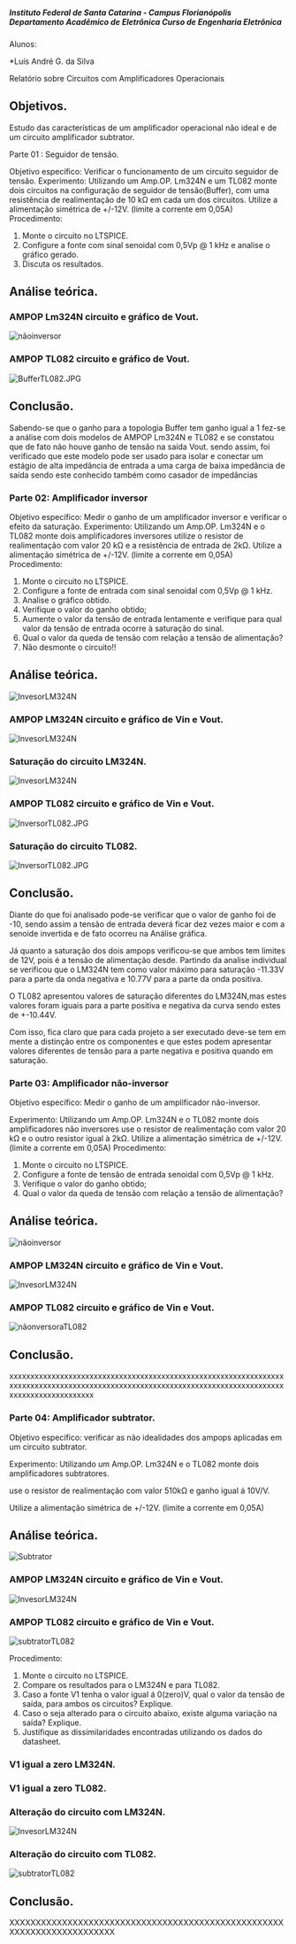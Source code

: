 ##### Instituto Federal de Santa Catarina - Campus Florianópolis Departamento Acadêmico de Eletrônica Curso de Engenharia Eletrônica

Alunos:

*Luís André G. da Silva

Relatório sobre Circuitos com Amplificadores Operacionais

## Objetivos.

Estudo das características de um amplificador operacional não ideal e de um circuito amplificador subtrator.

Parte 01 : Seguidor de tensão.

Objetivo específico: Verificar o funcionamento de um circuito seguidor de tensão.
Experimento: Utilizando um Amp.OP. Lm324N e um TL082 monte dois circuitos na configuração de seguidor de tensão(Buffer), com uma resistência de realimentação de 10 kΩ em cada um dos circuitos.
Utilize a alimentação simétrica de +/-12V. (limite a corrente em 0,05A)
Procedimento:
1. Monte o circuito no LTSPICE.
2. Configure a fonte com sinal senoidal com 0,5Vp @ 1 kHz e analise o gráfico gerado.
3. Discuta os resultados.

## Análise teórica.

### AMPOP Lm324N circuito e gráfico de Vout.

![nãoinversor](/Imagens/parte1/BufferLM324N.PNG)

### AMPOP TL082 circuito e gráfico de Vout.

![BufferTL082.JPG](/Imagens/parte1/BufferTL082.JPG)

## Conclusão.

Sabendo-se que o ganho para a topologia Buffer tem ganho igual a 1 fez-se a análise com dois modelos de AMPOP Lm324N e TL082 e se constatou que de fato não houve ganho de tensão na saída Vout.
sendo assim, foi verificado que este modelo pode ser usado para isolar e conectar um estágio de alta impedância de entrada a uma carga de baixa impedância de saída sendo este conhecido também como casador de impedâncias





### Parte 02: Amplificador inversor

Objetivo específico: Medir o ganho de um amplificador inversor e verificar o efeito da saturação.
Experimento: Utilizando um Amp.OP. Lm324N e o TL082 monte dois amplificadores inversores utilize o resistor de realimentação com valor 20 kΩ e a resistência de entrada de 2kΩ.
Utilize a alimentação simétrica de +/-12V. (limite a corrente em 0,05A)
Procedimento:
1. Monte o circuito no LTSPICE.
2. Configure a fonte de entrada com sinal senoidal com 0,5Vp @ 1 kHz.
3. Analise o gráfico obtido.
4. Verifique o valor do ganho obtido;
5. Aumente o valor da tensão de entrada lentamente e verifique para qual valor da tensão de entrada ocorre à saturação do sinal.
6. Qual o valor da queda de tensão com relação a tensão de alimentação?
7. Não desmonte o circuito!!

## Análise teórica.

![InvesorLM324N](/Imagens/parte1/Inversora.JPG)

### AMPOP LM324N circuito e gráfico de Vin e Vout.

![InvesorLM324N](/Imagens/parte1/InversorLM324N.JPG)

### Saturação do circuito LM324N.

![InvesorLM324N](/Imagens/parte1/saturaçãoinversoraLM324N.JPG)

### AMPOP TL082 circuito e gráfico de Vin e Vout.

![InversorTL082.JPG](/Imagens/parte1/InversorTL082.JPG)

### Saturação do circuito TL082.
![InversorTL082.JPG](/Imagens/parte1/saturaçãoinversoraTL082.JPG)

## Conclusão.
Diante do que foi analisado pode-se verificar que o valor de ganho foi de -10, sendo assim a tensão de entrada deverá ficar dez vezes maior e com a senoide invertida e de fato ocorreu na Análise gráfica.

Já quanto a saturação dos dois ampops verificou-se que ambos tem limites de 12V, pois é a tensão de alimentação desde. Partindo da analise individual se verificou que o LM324N tem como valor máximo para saturação -11.33V para a parte da onda negativa e 10.77V para a parte da onda positiva.

O TL082 apresentou valores de saturação diferentes do LM324N,mas estes valores foram iguais para a parte positiva e negativa da curva sendo estes de +-10.44V.

Com isso, fica claro que para cada projeto a ser executado deve-se tem em mente a distinção entre os componentes e que estes podem apresentar valores diferentes de tensão para a parte negativa e positiva quando em saturação.



### Parte 03: Amplificador não-inversor

Objetivo específico: Medir o ganho de um amplificador não-inversor.

Experimento: Utilizando um Amp.OP. Lm324N e o TL082 monte dois amplificadores não inversores
use o resistor de realimentação com valor 20 kΩ e o outro resistor igual à 2kΩ.
Utilize a alimentação simétrica de +/-12V. (limite a corrente em 0,05A)
Procedimento:

1. Monte o circuito no LTSPICE.
2. Configure a fonte de tensão de entrada senoidal com 0,5Vp @ 1 kHz.
3. Verifique o valor do ganho obtido;
4. Qual o valor da queda de tensão com relação a tensão de alimentação?

## Análise teórica.

![nãoinversor](/Imagens/parte1/nãoinversor.JPG)

### AMPOP LM324N circuito e gráfico de Vin e Vout.

![InvesorLM324N](/Imagens/parte1/nãoinversoraLM324N.JPG)



### AMPOP TL082 circuito e gráfico de Vin e Vout.

![nãonversoraTL082](/Imagens/parte1/nãoinversoraTL082.JPG)


## Conclusão.

xxxxxxxxxxxxxxxxxxxxxxxxxxxxxxxxxxxxxxxxxxxxxxxxxxxxxxxxxxxxxxxxxxxxxxxxxxxxxxxxxxxxxxxxxxxxxxxxxxxxxxxxxxxxxxxxxxxxxxxxxxxxxxxxxxxxxxxxxxxxxxxxxxxxxx



### Parte 04: Amplificador subtrator.

Objetivo específico: verificar as não idealidades dos ampops aplicadas em um circuito subtrator.

Experimento: Utilizando um Amp.OP. Lm324N e o TL082 monte dois amplificadores subtratores.

use o resistor de realimentação com valor 510kΩ e ganho igual á 10V/V.

Utilize a alimentação simétrica de +/-12V. (limite a corrente em 0,05A)


## Análise teórica.

![Subtrator](/Imagens/parte1/subtrator.JPG)

### AMPOP LM324N circuito e gráfico de Vin e Vout.

![InvesorLM324N](/Imagens/parte1/subtratorLM324N.JPG)



### AMPOP TL082 circuito e gráfico de Vin e Vout.

![subtratorTL082](/Imagens/parte1/subtratorTL082.JPG)

Procedimento:
1. Monte o circuito no LTSPICE.
2. Compare os resultados para o LM324N e para TL082.
3. Caso a fonte V1 tenha o valor igual á 0(zero)V, qual o valor da tensão de saída, para ambos os circuitos? Explique.
4. Caso o seja alterado para o circuito abaixo, existe alguma variação na saída? Explique.
5. Justifique as dissimilaridades encontradas utilizando os dados do datasheet.


### V1 igual a zero LM324N.


### V1 igual a zero TL082.



### Alteração do circuito com LM324N.
![InvesorLM324N](/Imagens/parte1/subtrator2LM324N.JPG)


### Alteração do circuito com TL082.

![subtratorTL082](/Imagens/parte1/subtrator2TL082.JPG)




## Conclusão.

XXXXXXXXXXXXXXXXXXXXXXXXXXXXXXXXXXXXXXXXXXXXXXXXXXXXXXXXXXXXXXXXXXXXXXXX
